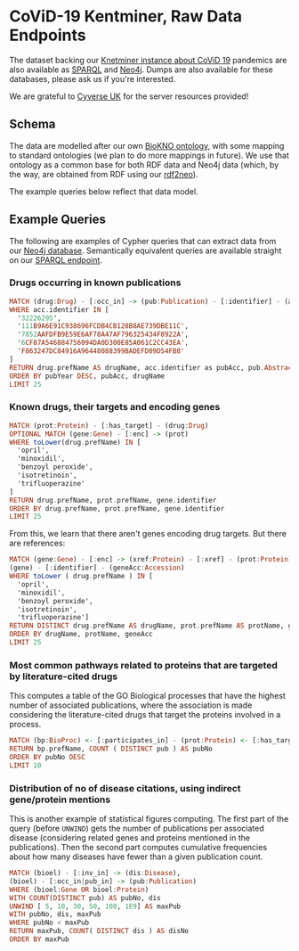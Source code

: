 # CoViD-19 Kentminer, Raw Data Endpoints

The dataset backing our [Knetminer instance about CoViD 19][10] pandemics are also available as 
[SPARQL][20] and [Neo4j][30]. Dumps are also available for these databases, please ask
us if you're interested.

[10]: https://knetminer.rothamsted.ac.uk/COVID-19
[20]: http://knetminer-data.cyverseuk.org/lodestar/sparql
[30]: TODO

We are grateful to [Cyverse UK](https://cyverseuk.org/) for the server resources provided!

## Schema

The data are modelled after our own [BioKNO ontology][40], with some mapping to standard ontologies (we 
plan to do more mappings in future). We use that ontology as a common base for both RDF data and Neo4j 
data (which, by the way, are obtained from RDF using our [rdf2neo][50]).

The example queries below reflect that data model.

[40]: https://github.com/Rothamsted/bioknet-onto
[50]: https://github.com/Rothamsted/rdf2neo


## Example Queries

The following are examples of Cypher queries that can extract data from our [Neo4j database][30]. 
Semantically equivalent queries are available straight on our [SPARQL endpoint][20].


### Drugs occurring in known publications

```haskell
MATCH (drug:Drug) - [:occ_in] -> (pub:Publication) - [:identifier] - (acc)
WHERE acc.identifier IN [ 
  '32226295',
  '111B9A6E91C938696FCDB4CB128B8AE739DBE11C',
  '7852AAFDFB9E59E6AF78A47AF796325434F8922A',
  '6CF87A546884756094DA0D300E85A061C2CC43EA',
  'F863247DC84916A96448088399BADEFD09D54FB8'
]
RETURN drug.prefName AS drugName, acc.identifier as pubAcc, pub.AbstractHeader AS pubTitle, toInteger(pub.YEAR) as pubYear
ORDER BY pubYear DESC, pubAcc, drugName
LIMIT 25
```

### Known drugs, their targets and encoding genes

```haskell
MATCH (prot:Protein) - [:has_target] - (drug:Drug)
OPTIONAL MATCH (gene:Gene) - [:enc] -> (prot)
WHERE toLower(drug.prefName) IN [
  'opril',
  'minoxidil',
  'benzoyl peroxide',
  'isotretinoin',
  'trifluoperazine'
]
RETURN drug.prefName, prot.prefName, gene.identifier
ORDER BY drug.prefName, prot.prefName, gene.identifier
LIMIT 25
```

From this, we learn that there aren't genes encoding drug targets. But there are references:

```haskell
MATCH (gene:Gene) - [:enc] -> (xref:Protein) - [:xref] - (prot:Protein) <- [:has_target] - (drug:Drug),
(gene) - [:identifier] - (geneAcc:Accession)
WHERE toLower ( drug.prefName ) IN [
  'opril',
  'minoxidil',
  'benzoyl peroxide',
  'isotretinoin',
  'trifluoperazine']
RETURN DISTINCT drug.prefName AS drugName, prot.prefName AS protName, geneAcc.identifier AS geneAcc, xref.prefName AS xrefName
ORDER BY drugName, protName, geneAcc
LIMIT 25
```

### Most common pathways related to proteins that are targeted by literature-cited drugs 

This computes a table of the GO Biological processes that have the highest number of associated 
publications, where the association is made considering the literature-cited drugs that target the proteins involved in a process. 

```haskell
MATCH (bp:BioProc) <- [:participates_in] - (prot:Protein) <- [:has_target] - (drug:Drug) - [:occ_in] -> (pub:Publication)
RETURN bp.prefName, COUNT ( DISTINCT pub ) AS pubNo
ORDER BY pubNo DESC
LIMIT 10
```


### Distribution of no of disease citations, using indirect gene/protein mentions

This is another example of statistical figures computing. The first part of the query (before `UNWIND`)
gets the number of publications per associated disease (considering related genes and proteins mentioned 
in the publications). Then the second part computes cumulative frequencies about how many diseases have
fewer than a given publication count.

```haskell
MATCH (bioel) - [:inv_in] -> (dis:Disease),
(bioel) - [:occ_in|pub_in] -> (pub:Publication)
WHERE (bioel:Gene OR bioel:Protein)
WITH COUNT(DISTINCT pub) AS pubNo, dis
UNWIND [ 5, 10, 30, 50, 100, 1E9] AS maxPub
WITH pubNo, dis, maxPub
WHERE pubNo < maxPub
RETURN maxPub, COUNT( DISTINCT dis ) AS disNo
ORDER BY maxPub
```
